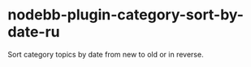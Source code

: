 # nodebb-plugin-category-sort-by-date-ru
Sort category topics by date from new to old or in reverse.

